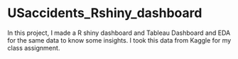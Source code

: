 # USaccidents_Rshiny_dashboard
In this project, I made a R shiny dashboard and Tableau Dashboard and EDA for the same data to know some insights. I took this data from Kaggle for my class assignment.
